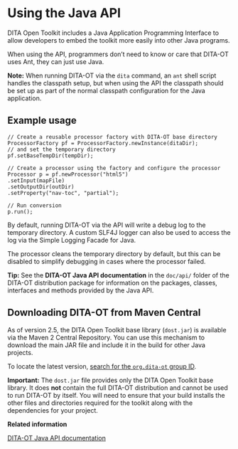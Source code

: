 # Using the Java API

DITA Open Toolkit includes a Java Application Programming Interface to allow developers to embed the toolkit more easily into other Java programs.

When using the API, programmers don’t need to know or care that DITA-OT uses Ant, they can just use Java.

**Note:** When running DITA-OT via the `dita` command, an `ant` shell script handles the classpath setup, but when using the API the classpath should be set up as part of the normal classpath configuration for the Java application.

## Example usage

```
// Create a reusable processor factory with DITA-OT base directory
ProcessorFactory pf = ProcessorFactory.newInstance(ditaDir);
// and set the temporary directory
pf.setBaseTempDir(tempDir);

// Create a processor using the factory and configure the processor
Processor p = pf.newProcessor("html5")
.setInput(mapFile)
.setOutputDir(outDir)
.setProperty("nav-toc", "partial");

// Run conversion
p.run();
```

By default, running DITA-OT via the API will write a debug log to the temporary directory. A custom SLF4J logger can also be used to access the log via the Simple Logging Facade for Java.

The processor cleans the temporary directory by default, but this can be disabled to simplify debugging in cases where the processor failed.

**Tip:** See the **DITA-OT Java API documentation** in the `doc/api/` folder of the DITA-OT distribution package for information on the packages, classes, interfaces and methods provided by the Java API.

## Downloading DITA-OT from Maven Central

As of version 2.5, the DITA Open Toolkit base library \(`dost.jar`\) is available via the Maven 2 Central Repository. You can use this mechanism to download the main JAR file and include it in the build for other Java projects.

To locate the latest version, [search for the `org.dita-ot` group ID](https://search.maven.org/#search%7Cga%7C1%7Cg%3A%22org.dita-ot%22).

**Important:** The `dost.jar` file provides only the DITA Open Toolkit base library. It does **not** contain the full DITA-OT distribution and cannot be used to run DITA-OT by itself. You will need to ensure that your build installs the other files and directories required for the toolkit along with the dependencies for your project.

**Related information**  


[DITA-OT Java API documentation](../api/index.html)

